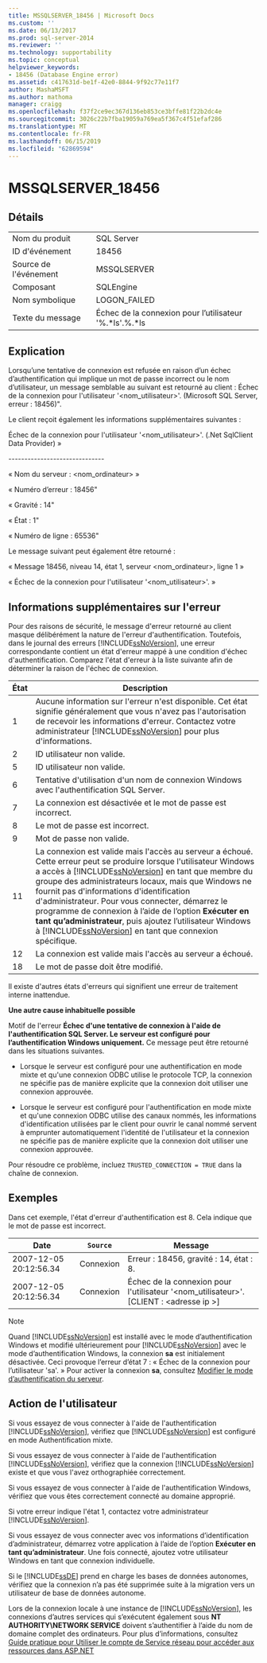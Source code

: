 ```yaml
---
title: MSSQLSERVER_18456 | Microsoft Docs
ms.custom: ''
ms.date: 06/13/2017
ms.prod: sql-server-2014
ms.reviewer: ''
ms.technology: supportability
ms.topic: conceptual
helpviewer_keywords:
- 18456 (Database Engine error)
ms.assetid: c417631d-be1f-42e0-8844-9f92c77e11f7
author: MashaMSFT
ms.author: mathoma
manager: craigg
ms.openlocfilehash: f37f2ce9ec367d136eb853ce3bffe81f22b2dc4e
ms.sourcegitcommit: 3026c22b7fba19059a769ea5f367c4f51efaf286
ms.translationtype: MT
ms.contentlocale: fr-FR
ms.lasthandoff: 06/15/2019
ms.locfileid: "62869594"
---
```

# <a name="mssqlserver18456"></a>MSSQLSERVER_18456
    
## <a name="details"></a>Détails  
  
|||  
|-|-|  
|Nom du produit|SQL Server|  
|ID d'événement|18456|  
|Source de l'événement|MSSQLSERVER|  
|Composant|SQLEngine|  
|Nom symbolique|LOGON_FAILED|  
|Texte du message|Échec de la connexion pour l’utilisateur '%.*ls'.%.\*ls|  
  
## <a name="explanation"></a>Explication  
 Lorsqu’une tentative de connexion est refusée en raison d’un échec d’authentification qui implique un mot de passe incorrect ou le nom d’utilisateur, un message semblable au suivant est retourné au client :  Échec de la connexion pour l'utilisateur '<nom_utilisateur>'. (Microsoft SQL Server, erreur : 18456)".  
  
 Le client reçoit également les informations supplémentaires suivantes :  
  
 Échec de la connexion pour l'utilisateur '<nom_utilisateur>'. (.Net SqlClient Data Provider) »  
  
 -----------------------------\-  
  
 « Nom du serveur : <nom_ordinateur> »  
  
 « Numéro d’erreur : 18456"  
  
 « Gravité : 14"  
  
 « État : 1"  
  
 « Numéro de ligne : 65536"  
  
 Le message suivant peut également être retourné :  
  
 « Message 18456, niveau 14, état 1, serveur <nom_ordinateur>, ligne 1 »  
  
 « Échec de la connexion pour l'utilisateur '<nom_utilisateur>'. »  
  
## <a name="additional-error-information"></a>Informations supplémentaires sur l'erreur  
 Pour des raisons de sécurité, le message d'erreur retourné au client masque délibérément la nature de l'erreur d'authentification. Toutefois, dans le journal des erreurs [!INCLUDE[ssNoVersion](../../includes/ssnoversion-md.md)], une erreur correspondante contient un état d'erreur mappé à une condition d'échec d'authentification. Comparez l'état d'erreur à la liste suivante afin de déterminer la raison de l'échec de connexion.  
  
|État|Description|  
|-----------|-----------------|  
|1|Aucune information sur l'erreur n'est disponible. Cet état signifie généralement que vous n'avez pas l'autorisation de recevoir les informations d'erreur. Contactez votre administrateur [!INCLUDE[ssNoVersion](../../includes/ssnoversion-md.md)] pour plus d'informations.|  
|2|ID utilisateur non valide.|  
|5|ID utilisateur non valide.|  
|6|Tentative d'utilisation d'un nom de connexion Windows avec l'authentification SQL Server.|  
|7|La connexion est désactivée et le mot de passe est incorrect.|  
|8|Le mot de passe est incorrect.|  
|9|Mot de passe non valide.|  
|11|La connexion est valide mais l'accès au serveur a échoué. Cette erreur peut se produire lorsque l'utilisateur Windows a accès à [!INCLUDE[ssNoVersion](../../includes/ssnoversion-md.md)] en tant que membre du groupe des administrateurs locaux, mais que Windows ne fournit pas d'informations d'identification d'administrateur. Pour vous connecter, démarrez le programme de connexion à l’aide de l’option **Exécuter en tant qu’administrateur**, puis ajoutez l’utilisateur Windows à [!INCLUDE[ssNoVersion](../../includes/ssnoversion-md.md)] en tant que connexion spécifique.|  
|12|La connexion est valide mais l'accès au serveur a échoué.|  
|18|Le mot de passe doit être modifié.|  
  
 Il existe d'autres états d'erreurs qui signifient une erreur de traitement interne inattendue.  
  
 **Une autre cause inhabituelle possible**  
  
 Motif de l'erreur **Échec d'une tentative de connexion à l'aide de l'authentification SQL Server. Le serveur est configuré pour l’authentification Windows uniquement.** Ce message peut être retourné dans les situations suivantes.  
  
-   Lorsque le serveur est configuré pour une authentification en mode mixte et qu'une connexion ODBC utilise le protocole TCP, la connexion ne spécifie pas de manière explicite que la connexion doit utiliser une connexion approuvée.  
  
-   Lorsque le serveur est configuré pour l'authentification en mode mixte et qu'une connexion ODBC utilise des canaux nommés, les informations d'identification utilisées par le client pour ouvrir le canal nommé servent à emprunter automatiquement l'identité de l'utilisateur et la connexion ne spécifie pas de manière explicite que la connexion doit utiliser une connexion approuvée.  
  
 Pour résoudre ce problème, incluez `TRUSTED_CONNECTION = TRUE` dans la chaîne de connexion.  
  
## <a name="examples"></a>Exemples  
 Dans cet exemple, l'état d'erreur d'authentification est 8. Cela indique que le mot de passe est incorrect.  
  
|Date|`Source`|Message|  
|----------|------------|-------------|  
|2007-12-05 20:12:56.34|Connexion|Erreur : 18456, gravité : 14, état : 8.|  
|2007-12-05 20:12:56.34|Connexion|Échec de la connexion pour l'utilisateur '<nom_utilisateur>'. [CLIENT : \<adresse ip >]|  
  
> [!NOTE]  
>  Quand [!INCLUDE[ssNoVersion](../../includes/ssnoversion-md.md)] est installé avec le mode d’authentification Windows et modifié ultérieurement pour [!INCLUDE[ssNoVersion](../../includes/ssnoversion-md.md)] avec le mode d’authentification Windows, la connexion **sa** est initialement désactivée. Ceci provoque l’erreur d’état 7 : « Échec de la connexion pour l’utilisateur 'sa'. » Pour activer la connexion **sa**, consultez [Modifier le mode d’authentification du serveur](../../database-engine/configure-windows/change-server-authentication-mode.md).  
  
## <a name="user-action"></a>Action de l'utilisateur  
 Si vous essayez de vous connecter à l'aide de l'authentification [!INCLUDE[ssNoVersion](../../includes/ssnoversion-md.md)], vérifiez que [!INCLUDE[ssNoVersion](../../includes/ssnoversion-md.md)] est configuré en mode Authentification mixte.  
  
 Si vous essayez de vous connecter à l'aide de l'authentification [!INCLUDE[ssNoVersion](../../includes/ssnoversion-md.md)], vérifiez que la connexion [!INCLUDE[ssNoVersion](../../includes/ssnoversion-md.md)] existe et que vous l'avez orthographiée correctement.  
  
 Si vous essayez de vous connecter à l'aide de l'authentification Windows, vérifiez que vous êtes correctement connecté au domaine approprié.  
  
 Si votre erreur indique l'état 1, contactez votre administrateur [!INCLUDE[ssNoVersion](../../includes/ssnoversion-md.md)].  
  
 Si vous essayez de vous connecter avec vos informations d’identification d’administrateur, démarrez votre application à l’aide de l’option **Exécuter en tant qu’administrateur**. Une fois connecté, ajoutez votre utilisateur Windows en tant que connexion individuelle.  
  
 Si le [!INCLUDE[ssDE](../../includes/ssde-md.md)] prend en charge les bases de données autonomes, vérifiez que la connexion n’a pas été supprimée suite à la migration vers un utilisateur de base de données autonome.  
  
 Lors de la connexion locale à une instance de [!INCLUDE[ssNoVersion](../../includes/ssnoversion-md.md)], les connexions d’autres services qui s’exécutent également sous **NT AUTHORITY\NETWORK SERVICE** doivent s’authentifier à l’aide du nom de domaine complet des ordinateurs. Pour plus d’informations, consultez [Guide pratique pour Utiliser le compte de Service réseau pour accéder aux ressources dans ASP.NET](https://msdn.microsoft.com/library/ff647402.aspx)  
  
  
